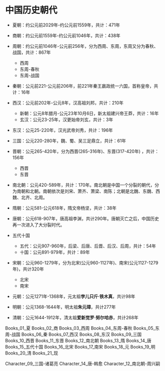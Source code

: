 # 中国历史朝代

- 夏朝：约公元前2029年-约公元前1559年，共计：471年
- 商朝：约公元前1559年-约公元前1046年，共计：438年
- 周朝：约公元前1046年-公元前256年，分为西周、东周，东周又分为春秋、战国，共计：867年
  - 西周
  - 东周-春秋
  - 东周-战国
- 秦朝：公元前221-公元前206年，前221年秦王嬴政统一六国，首称皇帝，共计：16年
- 西汉：公元前202年-公元8年，汉高祖刘邦，共计：210年
  - 新朝：公元8年腊月-公元23年10月6日，新太祖建兴帝王莽，共计：16年
  - 玄汉：公元23-25年，汉更始帝刘玄，共计：3年
- 东汉：公元25-220年，汉光武帝刘秀，共计：196年
- 三国：公元220-280年，魏、蜀、吴三足鼎立，共计：61年
- 晋朝：公元265-420年，分为西晋(265-316年)、东晋(317-420年) ，共计：156年
  - 西晋
  - 东晋
- 南北朝：公元420-589年，共计：170年。南北朝是中国一个分裂的朝代，分为南朝和北朝。南朝依次是刘宋、萧齐、萧梁、南陈；北朝是北魏、东魏、西魏、北齐、北周。

- 隋朝：公元581-公元618年，隋文帝杨坚，共计：38年
- 唐朝：公元618-907年，唐高祖李渊，共计290年。唐朝灭亡之后，中国历史再一次进入了大分裂时代。
- 五代十国
  - 五代：公元907-960年，后梁、后唐、后晋、后汉、后周，共计：54年
  - 十国：公元891-979年，共计：89年
- 宋朝：公元960-1279年，分为北宋(公元960-1127年)、南宋(公元1127-1279年)，共计320年
  - 北宋
  - 南宋
- 元朝：公元1271年-1368年，元太祖**孛儿只斤·铁木真**，共计98年
- 明朝：公元1368-1644年，明太祖**朱元璋**，共计277年
- 清朝：公元1644-1912年，清太祖**爱新觉罗·努尔哈赤**，共计268年

Books_01_夏
Books_02_商
Books_03_西周
Books_04_东周-春秋
Books_05_东周-战国
Books_06_秦
Books_07_西汉
Books_08_东汉
Books_09_三国
Books_10_西晋
Books_11_东晋
Books_12_南北朝
Books_13_隋
Books_14_唐
Books_15_五代十国
Books_16_北宋
Books_17_南宋
Books_18_元
Books_19_明
Books_20_清
Books_21_现

Character_09_三国-诸葛亮
Character_14_唐-韩愈
Character_12_南北朝-周兴嗣

